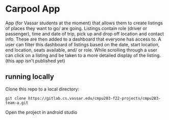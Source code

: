 # Carpool App

App (for Vassar students at the moment) that allows them to create listings of places they want to go/ are going. 
Listings contain role (driver or passenger), time and date of trip, pick up and drop off location and contact info. 
These are then added to a dashboard that everyone has access to. A user can filter this dashboard of listings based on the date,
start location, end location, seats available, and/ or role. While scrolling through a user can click on a listing and be taken
to a more detailed display of the listing. (this app isn't published yet)

## running locally
Clone this repo to a local directory: 

```
git clone https://gitlab.cs.vassar.edu/cmpu203-f22-projects/cmpu203-team-a.git
```

Open the project in android studio
